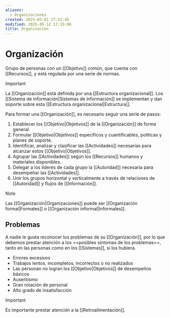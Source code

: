 ```yaml
---
aliases:
  - Organizaciones
created: 2025-05-01 17:52:45
modified: 2025-05-12 17:15:06
title: Organización
---
```


# Organización

Grupo de personas con un [[Objetivo]] común, que cuenta con [[Recursos]], y está regulada por una serie de normas.

> [!important]
> La [[Organización]] está definida por una [[Estructura organizacional]]. Los [[Sistema de información|Sistemas de información]] se implementan y dan soporte sobre esta [[Estructura organizacional|Estructura]].

Para formar una [[Organización]], es necesario seguir una serie de pasos:

1. Establecer los [[Objetivo|Objetivos]] de la [[Organización]] de forma general.
2. Formular [[Objetivo|Objetivos]] específicos y cuantificables, políticas y planes de soporte.
3. Identificar, analizar y clasificar las [[Actividades]] necesarias para alcanzar estos [[Objetivo|Objetivos]].
4. Agrupar las [[Actividades]] según los [[Recursos]] humanos y materiales disponibles.
5. Delegar a los líderes de cada grupo la [[Autoridad]] necesaria para desempeñar las [[Actividades]].
6. Unir los grupos horizontal y verticalmente a través de relaciones de [[Autoridad]] y flujos de [[Información]].

> [!note]
> Las [[Organización|Organizaciones]] puede ser [[Organización formal|Formales]] o [[Organización informal|Informales]].

## Problemas

A nadie le gusta reconocer los problemas de su [[Organización]], por lo que debemos prestar atención a los ==posibles síntomas de los problemas==, tanto en las personas como en los [[Sistemas]], si los hubiera.

- Errores excesivos
- Trabajos lentos, incompletos, incorrectos o no realizados
- Las personan no logran los [[Objetivo|Objetivos]] de desempeños básicos
- Ausentismo
- Gran rotación de personal
- Alto grado de insatisfacción

> [!important]
> Es importante prestar atención a la [[Retroalimentación]].
